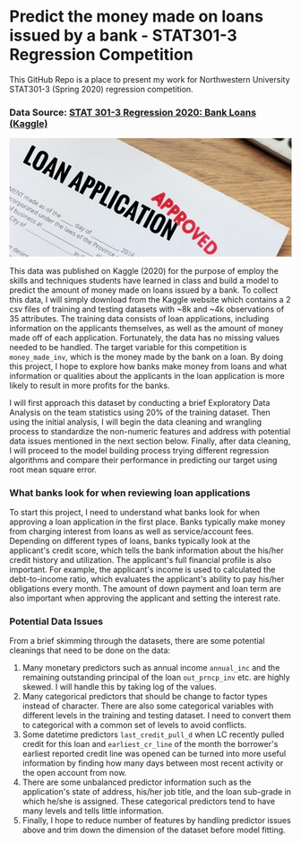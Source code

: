 # Predict the money made on loans issued by a bank - STAT301-3 Regression Competition

This GitHub Repo is a place to present my work for Northwestern University STAT301-3 (Spring 2020) regression competition.

### Data Source: [STAT 301-3 Regression 2020: Bank Loans (Kaggle)](https://www.kaggle.com/c/nustat3013reg)

![](image/loan-application.jpg)<!-- -->

This data was published on Kaggle (2020) for the purpose of employ the skills and techniques students have learned in class and build a model to predict the amount of money made on loans issued by a bank. To collect this data, I will simply download from the Kaggle website which contains a 2 csv files of training and testing datasets with ~8k and ~4k observations of 35 attributes. The training data consists of loan applications, including information on the applicants themselves, as well as the amount of money made off of each application. Fortunately, the data has no missing values needed to be handled. The target variable for this competition is `money_made_inv`, which is the money made by the bank on a loan. By doing this project, I hope to explore how banks make money from loans and what information or qualities about the applicants in the loan application is more likely to result in more profits for the banks.

I will first approach this dataset by conducting a brief Exploratory Data Analysis on the team statistics using 20% of the training dataset. Then using the initial analysis, I will begin the data cleaning and wrangling process to standardize the non-numeric features and address with potential data issues mentioned in the next section below. Finally, after data cleaning, I will proceed to the model building process trying different regression algorithms and compare their performance in predicting our target using root mean square error.

### What banks look for when reviewing loan applications

To start this project, I need to understand what banks look for when approving a loan application in the first place. Banks typically make money from charging interest from loans as well as service/account fees. Depending on different types of loans, banks typically look at the applicant's credit score, which tells the bank information about the his/her credit history and utilization. The applicant's full financial profile is also important. For example, the applicant's income is used to calculated the debt-to-income ratio, which evaluates the applicant's ability to pay his/her obligations every month. The amount of down payment and loan term are also important when approving the applicant and setting the interest rate.

### Potential Data Issues

From a brief skimming through the datasets, there are some potential cleanings that need to be done on the data:
1. Many monetary predictors such as annual income `annual_inc` and the remaining outstanding principal of the loan `out_prncp_inv` etc. are highly skewed. I will handle this by taking log of the values.
2. Many categorical predictors that should be change to factor types instead of character. There are also some categorical variables with different levels in the training and testing dataset. I need to convert them to categorical with a common set of levels to avoid conflicts.
3. Some datetime predictors `last_credit_pull_d` when LC recently pulled credit for this loan and `earliest_cr_line` of the month the borrower's earliest reported credit line was opened can be turned into more useful information by finding how many days between most recent activity or the open account from now.
4. There are some unbalanced predictor information such as the application's state of address, his/her job title, and the loan sub-grade in which he/she is assigned. These categorical predictors tend to have many levels and tells little information.
5. Finally, I hope to reduce number of features by handling predictor issues above and trim down the dimension of the dataset before model fitting.
